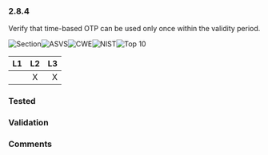 ### 2.8.4 
Verify that time-based OTP can be used only once within the validity period.

![Section](https://img.shields.io/badge/V2-green.svg)![ASVS](https://img.shields.io/badge/ASVS-2.8.4-blue.svg)![CWE](https://img.shields.io/badge/CWE-287-red.svg)![NIST](https://img.shields.io/badge/NIST-5.1.4.2%20/%205.1.5.2-important.svg)![Top 10](https://img.shields.io/badge/OWASP%20Top%20Ten%202007-A7-lightgray.svg)

| L1| L2| L3|
| --|:--:|-:|
|  | X | X |

### Tested

### Validation

### Comments

        